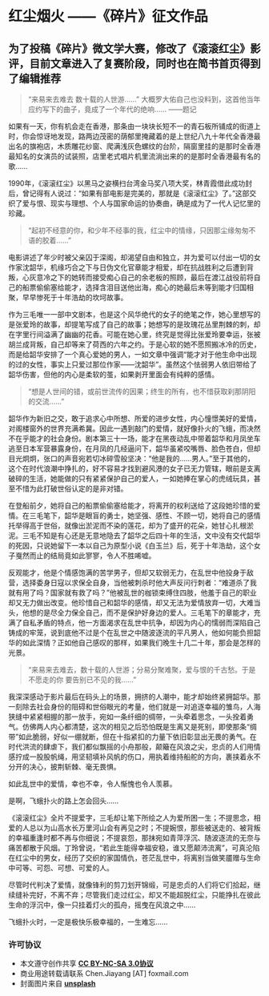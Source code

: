 # 红尘烟火 ——《碎片》征文作品

## 为了投稿《碎片》微文学大赛，修改了《滚滚红尘》影评，目前文章进入了复赛阶段，同时也在简书首页得到了编辑推荐

> “来易来去难去 数十载的人世游……” 大概罗大佑自己也没料到，这首他当年应约写下的曲子，竟成了一个年代的绝响……  ——题记

如果有一天，你有机会走在香港，那条由一块块长短不一的青石板所铺成的街道上时，你会惊讶地发现，路两边茂密的荫郁里掩藏着的是上世纪八九十年代全香港最出名的旗袍店，木质雕花纱窗、爬满浅灰色螺纹的台阶，隔窗里挂的是那时全香港最知名的女演员的试装照，店里老式唱片机里流淌出来的的是那时全香港最有名的歌……

1990年，《滚滚红尘》以黑马之姿横扫台湾金马奖八项大奖，林青霞借此成功封后，曾记得有人说过：“如果有部电影是完美的，那就是《滚滚红尘》了。”这部交织了爱与恨、现实与理想、个人与国家命运的协奏曲，确是成为了一代人记忆里的珍藏。

> “起初不经意的你，和少年不经事的我，红尘中的情缘，只因那尘缘匆匆不语的胶着……”

电影讲述了年少时被父亲囚于深阁，却渴望自由和独立，并为爱可以付出一切的女作家沈韶华，机缘巧合之下与日伪文化官章能才相爱，却在抗战胜利之后遭到背叛，心灰意冷之下的她转而接受痴心自己的余老板的照顾，最后在渡江战役前将自己的船票偷偷塞给能才，选择含泪目送他出海，痴心的她最后未等到能才归国相聚，早早惨死于十年浩劫的坎坷故事。

作为三毛唯一一部中文剧本，也是这个风华绝代的女子的绝笔之作，她心里想写的是张爱玲的故事，却提笔写成了自己的故事；她想写的是玫瑰花丛里荆棘的刺，却在字里行间溢满了幽幽的花香。可能在她心里，终究是觉得比张爱玲要幸运，张被胡兰成背叛，自己却等来了荷西的六年之约。于是心软的她不愿照搬冰冷的历史，而是给韶华安排了一个真心爱她的男人，一如文章中强调“能才对于他生命中出现的过的女性，事实上只爱过那位作家——沈韶华”。虽然这个怯弱男人依旧带给了韶华伤害，但他的内心是柔软的茧，如果剥开里面会有纯粹的感情。

> “想是人世间的错，或前世流传的因果；终生的所有，也不惜获取刹那阴阳的交流……”

韶华作为新旧之交，敢于追求心中所想、所爱的进步女性，内心憧憬美好的爱情，对阁楼窗外的世界充满希冀。因此一遇到敲门的爱情，就好像扑火的飞蛾，而决然不在乎能才的社会身份。剧本第三十一场，能才在黑夜动乱中带着韶华和月凤坐车逃至日本军营暴露身份，在月凤的几经逼问下，韶华虽紧咬嘴唇、脸色苍白，但却目光炯炯，张口的声音宛若切冰碎雪般坚决：“他是我的……男人。”至于其他的，这个在时代浪潮中挣扎的，好不容易才找到避风港的女子已无力管辖，眼前是支离破碎的生活，她能做的只有紧紧保护自己的爱人，一如她捧在掌心的虎绒玩具，甚至不惜为此打破世俗认定的是非对错。

在登船前夕，她将自己的船票偷偷塞给能才，将离开的权利送给了这段她珍惜的爱情。在三毛笔下，韶华是眼盲的勇士，她坚强、感性、不顾一切，她将自己的感情托举得高于世俗，就像出淤泥而不染的莲花，却为了盛开的花朵，她甘心扎根淤泥。三毛不知是有心还是无意地隐去了韶华之后四十年的生活，文中没有交代韶华的死因，只说她留下一本以自己为原型小说《白玉兰》后，死于十年浩劫，这个女子戛然而止的结局竟如此寥寥，令人不胜唏嘘。

反观能才，他是个情感饱满的苦学男子，但却又软弱无力，在乱世中他投身于敌营，选择委身日寇以求保全自身，当他被刺杀时他大声反问行刺者：“难道杀了我就有用了吗？国家就有救了吗？”他被乱世的枷锁束缚住四肢，他羞于自己的职业却又无力做出改变。他珍惜自己和韶华的感情，却又无法为爱情放弃一切，大难当头，他想的是尽全力保全自己，而不是保护好身边的爱人。三毛笔下的章能才，充满了自私矛盾的特点，他一方面渴求在乱世中抗争，却因为内心的懦弱而深陷自己铸成的牢笼，说到底他不过是个在乱世之中随波逐流的平凡男人，他如何能负担韶华的如此深情？正如他自己感叹的那样，如果我们晚生十几二十年，那会是怎样的光景。

> “来易来去难去，数十载的人世游；分易分聚难聚，爱与恨的千古愁。于是不愿走的你 要告别已不见的我……”

我深深感动于影片最后在码头上的场景，拥挤的人潮中，能才却始终紧拥韶华。那一刻除去社会身份的阻碍和世俗眼光的考量，他们就是一对追逐幸福的雏鸟，人海狭缝中紧紧相握的那一放手，宛如一条纤细的绸带，一头牵着思念，一头拴着勇气。仿佛两人内心都清楚，这次的相见之后恐怕既是生离又是死别，即使那条“绸带”如此脆弱，好似一绷就断，但在十指紧扣的力量下依旧彰显出无畏的勇气。在时代洪流的肆虐下，我们都似飘摇的小舟那般，颠簸在风浪之尖，忠贞的人们用情感拧成一股股帆绳，用坚韧填补风帆的伤口，用执着维持船舵的方向，裹挟着永不分开的决心，披荆斩棘、毫无畏惧。

如此乱世中的爱情，幸也不幸，令人惭愧也令人羡慕。

是啊，飞蛾扑火的路上怎会回头……

《滚滚红尘》全片不提爱字，三毛却让笔下所绘之人为爱所困一生；不提思念，相爱的人总以为山高水长万里河山会有再见之时；不提婉恨，那些被送走的、被背叛的幸福重逢时都不再与你细说；不提哀怨，那抹宛如青萍浮沉、随波逐流的无奈与痛苦都散于风烟。丁玲曾说，“若此生能得幸福安稳，谁又愿颠沛流离”，可真沦陷在红尘中的男女，经历了交织的家国情仇，苍茫乱世中，将离别当做笑靥赠与生命中可等、可怨、可想、可爱的人。

尽管时代判决了爱情，就像锋利的剪刀划开锦缎，可是忠贞的人们将它们拾起，继续缝补完好，不离不弃；尽管我们走过红尘，却又不能超脱红尘，只能挣扎在彼此生命的浮沉中，像一只挂着灯火的孤舟，摇曳在风浪之中……

飞蛾扑火时，一定是极快乐极幸福的，一生难忘……

### 许可协议
* 本文遵守创作共享 <a href="https://creativecommons.org/licenses/by-nc-sa/3.0/cn/" target="_blank"><b>CC BY-NC-SA 3.0协议</b></a>
* 商业用途转载请联系 Chen.Jiayang [AT] foxmail.com
* 封面图片来自 <a href="https://unsplash.com/" target="_blank"><b> unsplash </b></a>
